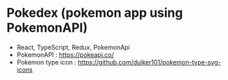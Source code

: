 # Pokedex (pokemon app using PokemonAPI)

* React, TypeScript, Redux, PokemonApi
* PokemonAPI : https://pokeapi.co/
* Pokemon type icon : https://github.com/duiker101/pokemon-type-svg-icons
